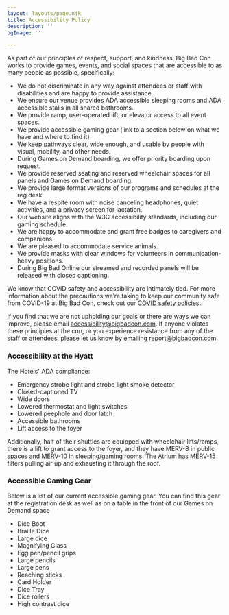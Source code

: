```yaml
---
layout: layouts/page.njk
title: Accessibility Policy
description: ''
ogImage: ''

---
```

As part of our principles of respect, support, and kindness, Big Bad Con works to provide games, events, and social spaces that are accessible to as many people as possible, specifically:

* We do not discriminate in any way against attendees or staff with disabilities and are happy to provide assistance.
* We ensure our venue provides ADA accessible sleeping rooms and ADA accessible stalls in all shared bathrooms.
* We provide ramp, user-operated lift, or elevator access to all event spaces.
* We provide accessible gaming gear (link to a section below on what we have and where to find it)
* We keep pathways clear, wide enough, and usable by people with visual, mobility, and other needs.
* During Games on Demand boarding, we offer priority boarding upon request.
* We provide reserved seating and reserved wheelchair spaces for all panels and Games on Demand boarding.
* We provide large format versions of our programs and schedules at the reg desk
* We have a respite room with noise canceling headphones, quiet activities, and a privacy screen for lactation.
* Our website aligns with the W3C accessibility standards, including our gaming schedule.
* We are happy to accommodate and grant free badges to caregivers and companions.
* We are pleased to accommodate service animals.
* We provide masks with clear windows for volunteers in communication-heavy positions.
* During Big Bad Online our streamed and recorded panels will be released with closed captioning.

We know that COVID safety and accessibility are intimately tied. For more information about the precautions we’re taking to keep our community safe from COVID-19 at Big Bad Con, check out our [COVID safety policies](https://www.bigbadcon.com/covid-safety/)**.**

If you find that we are not upholding our goals or there are ways we can improve, please email [accessibility@bigbadcon.com](mailto:accessibility@bigbadcon.com). If anyone violates these principles at the con, or you experience resistance from any of the staff or attendees, please let us know by emailing [report@bigbadcon.com](mailto:report@bigbadcon.com).

### Accessibility at the Hyatt

The Hotels' ADA compliance:

* Emergency strobe light and strobe light smoke detector
* Closed-captioned TV
* Wide doors
* Lowered thermostat and light switches
* Lowered peephole and door latch
* Accessible bathrooms
* Lift access to the foyer

Additionally, half of their shuttles are equipped with wheelchair lifts/ramps, there is a lift to grant access to the foyer, and they have MERV-8 in public spaces and MERV-10 in sleeping/gaming rooms. The Atrium has MERV-15 filters pulling air up and exhausting it through the roof.

### Accessible Gaming Gear

Below is a list of our current accessible gaming gear. You can find this gear at the registration desk as well as on a table in the front of our Games on Demand space

* Dice Boot
* Braille Dice
* Large dice
* Magnifying Glass
* Egg pen/pencil grips
* Large pencils
* Large pens
* Reaching sticks
* Card Holder
* Dice Tray
* Dice rollers
* High contrast dice